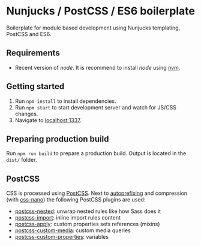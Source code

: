 # Nunjucks / PostCSS / ES6 boilerplate
 
Boilerplate for module based development using Nunjucks templating, PostCSS and ES6.

## Requirements

* Recent version of *node*. It is recommend to install *node* using  [nvm](https://github.com/creationix/nvm).

## Getting started

1. Run `npm install` to install dependencies.
1. Run `npm start` to start development server and watch for JS/CSS changes.
1. Navigate to [localhost:1337](http://localhost:1337).

## Preparing production build

Run `npm run build` to prepare a production build. Output is located in the `dist/` folder.

## PostCSS

CSS is processed using [PostCSS](https://github.com/postcss/postcss). Next to [autoprefixing](https://github.com/postcss/autoprefixer) and compression (with [css-nano](http://cssnano.co/)) the following PostCSS plugins are used:

* [postcss-nested](https://github.com/postcss/postcss-nested): unwrap nested rules like how Sass does it
* [postcss-import](https://github.com/postcss/postcss-import): inline import rules content
* [postcss-apply](https://github.com/pascalduez/postcss-apply): custom properties sets references (mixins)
* [postcss-custom-media](https://github.com/postcss/postcss-custom-media): custom media queries
* [postcss-custom-properties](https://github.com/postcss/postcss-custom-properties): variables

